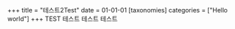 +++
title = "테스트2Test"
date = 01-01-01
[taxonomies] categories = ["Hello world"]
+++
TEST 테스트 테스트 테스트